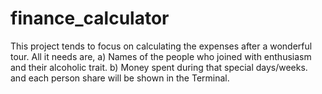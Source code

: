 # finance_calculator
This project tends to focus on calculating the expenses after a wonderful tour.
All it needs are, 
  a) Names of the people who joined with enthusiasm and their alcoholic trait.
  b) Money spent during that special days/weeks.
and each person share will be shown in the Terminal. 
